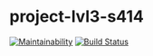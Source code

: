 # project-lvl3-s414
[![Maintainability](https://api.codeclimate.com/v1/badges/3744ff9de1c8678cb8a5/maintainability)](https://codeclimate.com/github/ElenaMikhaylova/project-lvl3-s414/maintainability)
[![Build Status](https://travis-ci.org/ElenaMikhaylova/project-lvl3-s414.svg?branch=master)](https://travis-ci.org/ElenaMikhaylova/project-lvl3-s414)